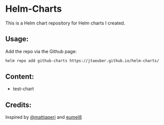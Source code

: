 # Helm-Charts

This is a Helm chart repository for Helm charts I created.

Usage:
------

Add the repo via the Github page:

```bash
helm repo add github-charts https://jtaeuber.github.io/helm-charts/
```

Content:
--------

* test-chart

Credits:
--------

Inspired by [@mattiaperi](https://medium.com/@mattiaperi/create-a-public-helm-chart-repository-with-github-pages-49b180dbb417)
 and [eumel8](https://github.com/eumel8)